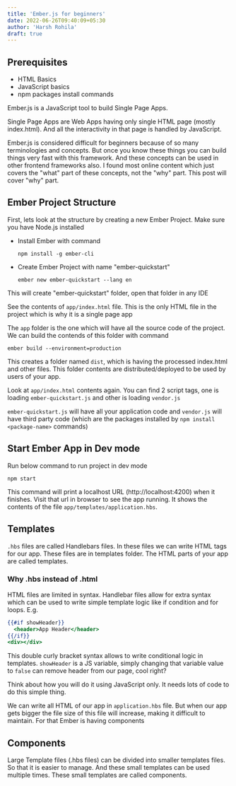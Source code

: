 ```yaml
---
title: 'Ember.js for beginners'
date: 2022-06-26T09:40:09+05:30
author: 'Harsh Rohila'
draft: true
---
```


## Prerequisites

- HTML Basics
- JavaScript basics
- npm packages install commands

Ember.js is a JavaScript tool to build Single Page Apps.

Single Page Apps are Web Apps having only single HTML page (mostly index.html). And all the interactivity in that page is handled by JavaScript.

Ember.js is considered difficult for beginners because of so many terminologies and concepts. But once you know these things you can build things very fast with this framework. And these concepts can be used in other frontend frameworks also. I found most online content which just covers the "what" part of these concepts, not the "why" part. This post will cover "why" part.

## Ember Project Structure

First, lets look at the structure by creating a new Ember Project. Make sure you have Node.js installed

- Install Ember with command

  `npm install -g ember-cli`

- Create Ember Project with name "ember-quickstart"

  `ember new ember-quickstart --lang en`

This will create "ember-quickstart" folder, open that folder in any IDE

See the contents of `app/index.html` file. This is the only HTML file in the project which is why it is a single page app

The `app` folder is the one which will have all the source code of the project. We can build the contends of this folder with command

`ember build --environment=production`

This creates a folder named `dist`, which is having the processed index.html and other files. This folder contents are distributed/deployed to be used by users of your app.

Look at `app/index.html` contents again. You can find 2 script tags, one is loading `ember-quickstart.js` and other is loading `vendor.js`

`ember-quickstart.js` will have all your application code and `vendor.js` will have third party code (which are the packages installed by `npm install <package-name>` commands)

## Start Ember App in Dev mode

Run below command to run project in dev mode

`npm start`

This command will print a localhost URL (http://localhost:4200) when it finishes. Visit that url in browser to see the app running. It shows the contents of the file `app/templates/application.hbs`.

## Templates

`.hbs` files are called Handlebars files. In these files we can write HTML tags for our app. These files are in templates folder. The HTML parts of your app are called templates.

### Why .hbs instead of .html

HTML files are limited in syntax. Handlebar files allow for extra syntax which can be used to write simple template logic like if condition and for loops. E.g.

```hbs
{{#if showHeader}}
  <header>App Header</header>
{{/if}}
<div></div>
```

This double curly bracket syntax allows to write conditional logic in templates. `showHeader` is a JS variable, simply changing that variable value to `false` can remove header from our page, cool right?

Think about how you will do it using JavaScript only. It needs lots of code to do this simple thing.

We can write all HTML of our app in `application.hbs` file. But when our app gets bigger the file size of this file will increase, making it difficult to maintain. For that Ember is having components

## Components

Large Template files (.hbs files) can be divided into smaller templates files. So that it is easier to manage. And these small templates can be used multiple times. These small templates are called components.
